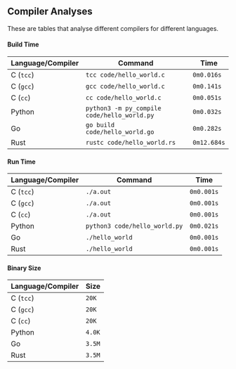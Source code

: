 ## Compiler Analyses

<!-- Please edit the `README.md.tmpl` file instead of the `README.md` -->

These are tables that analyse different compilers for different languages.

#### Build Time

|Language/Compiler|Command|Time|
|-----------------|-------|----|
|C (`tcc`)|`tcc code/hello_world.c`|`0m0.016s`|
|C (`gcc`)|`gcc code/hello_world.c`|`0m0.141s`|
|C (`cc`)|`cc code/hello_world.c`|`0m0.051s`|
|Python|`python3 -m py_compile code/hello_world.py`|`0m0.032s`|
|Go|`go build code/hello_world.go`|`0m0.282s`|
|Rust|`rustc code/hello_world.rs`|`0m12.684s`|

#### Run Time

|Language/Compiler|Command|Time|
|-----------------|-------|----|
|C (`tcc`)|`./a.out`|`0m0.001s`|
|C (`gcc`)|`./a.out`|`0m0.001s`|
|C (`cc`)|`./a.out`|`0m0.001s`|
|Python|`python3 code/hello_world.py`|`0m0.021s`|
|Go|`./hello_world`|`0m0.001s`|
|Rust|`./hello_world`|`0m0.001s`|

#### Binary Size

|Language/Compiler|Size|
|-----------------|----|
|C (`tcc`)|`20K`|
|C (`gcc`)|`20K`|
|C (`cc`)|`20K`|
|Python|`4.0K`|
|Go|`3.5M`|
|Rust|`3.5M`|
